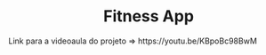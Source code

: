 <h1 align="center">Fitness App</h1>

<p>Link para a videoaula do projeto => https://youtu.be/KBpoBc98BwM</p>
